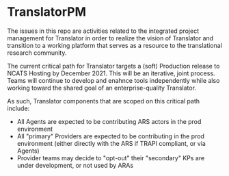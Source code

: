 # TranslatorPM

The issues in this repo are activities related to the integrated project management for Translator in order to realize the vision of Translator and transition to a working platform that serves as a resource to the translational research community.

The current critical path for Translator targets a (soft) Production release to NCATS Hosting by December 2021.  This will be an iterative, joint process.  Teams will continue to develop and enahnce tools independently while also working toward the shared goal of an enterprise-quality Translator. 

As such, Translator components that are scoped on this critical path include:

- All Agents are expected to be contributing ARS actors in the prod environment
- All "primary" Providers are expected to be contributing in the prod environment (either directly with the ARS if TRAPI compliant, or via Agents)
- Provider teams may decide to "opt-out" their "secondary" KPs are under development, or not used by ARAs
